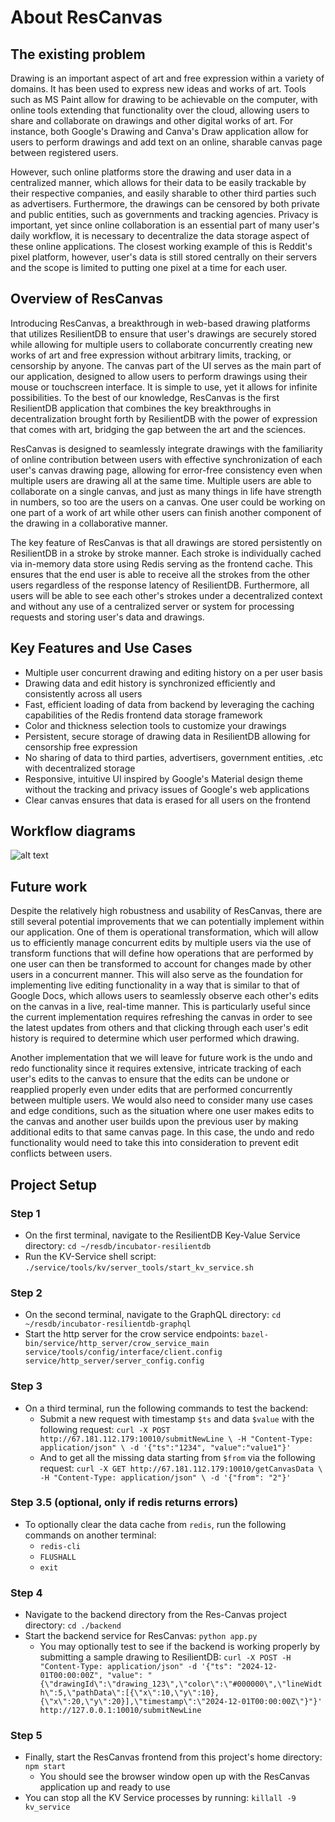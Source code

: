 
# About ResCanvas
## The existing problem
Drawing is an important aspect of art and free expression within a variety of domains. It has been used to express new ideas and works of art. Tools such as MS Paint allow for drawing to be achievable on the computer, with online tools extending that functionality over the cloud, allowing users to share and collaborate on drawings and other digital works of art. For instance, both Google's Drawing and Canva's Draw application allow for users to perform drawings and add text on an online, sharable canvas page between registered users. 

However, such online platforms store the drawing and user data in a centralized manner, which allows for their data to be easily trackable by their respective companies, and easily sharable to other third parties such as advertisers. Furthermore, the drawings can be censored by both private and public entities, such as governments and tracking agencies. Privacy is important, yet since online collaboration is an essential part of many user's daily workflow, it is necessary to decentralize the data storage aspect of these online applications. The closest working example of this is Reddit's pixel platform, however, user's data is still stored centrally on their servers and the scope is limited to putting one pixel at a time for each user.

## Overview of ResCanvas
Introducing ResCanvas, a breakthrough in web-based drawing platforms that utilizes ResilientDB to ensure that user's drawings are securely stored while allowing for multiple users to collaborate concurrently creating new works of art and free expression without arbitrary limits, tracking, or censorship by anyone. The canvas part of the UI serves as the main part of our application, designed to allow users to perform drawings using their mouse or touchscreen interface. It is simple to use, yet it allows for infinite possibilities. To the best of our knowledge, ResCanvas is the first ResilientDB application that combines the key breakthroughs in decentralization brought forth by ResilientDB with the power of expression that comes with art, bridging the gap between the art and the sciences.

ResCanvas is designed to seamlessly integrate drawings with the familiarity of online contribution between users with effective synchronization of each user's canvas drawing page, allowing for error-free consistency even when multiple users are drawing all at the same time. Multiple users are able to collaborate on a single canvas, and just as many things in life have strength in numbers, so too are the users on a canvas. One user could be working on one part of a work of art while other users can finish another component of the drawing in a collaborative manner.

The key feature of ResCanvas is that all drawings are stored persistently on ResilientDB in a stroke by stroke manner. Each stroke is individually cached via in-memory data store using Redis serving as the frontend cache. This ensures that the end user is able to receive all the strokes from the other users regardless of the response latency of ResilientDB. Furthermore, all users will be able to see each other's strokes under a decentralized context and without any use of a centralized server or system for processing requests and storing user's data and drawings.

## Key Features and Use Cases
* Multiple user concurrent drawing and editing history on a per user basis
* Drawing data and edit history is synchronized efficiently and consistently across all users
* Fast, efficient loading of data from backend by leveraging the caching capabilities of the Redis frontend data storage framework
* Color and thickness selection tools to customize your drawings
* Persistent, secure storage of drawing data in ResilientDB allowing for censorship free expression
* No sharing of data to third parties, advertisers, government entities, .etc with decentralized storage
* Responsive, intuitive UI inspired by Google's Material design theme without the tracking and privacy issues of Google's web applications
* Clear canvas ensures that data is erased for all users on the frontend

## Workflow diagrams
![alt text](/home/guest/resdb/Res-Convas/public/workflow.png)

## Future work
Despite the relatively high robustness and usability of ResCanvas, there are still several potential improvements that we can potentially implement within our application. One of them is operational transformation, which will allow us to efficiently manage concurrent edits by multiple users via the use of transform functions that will define how operations that are performed by one user can then be transformed to account for changes made by other users in a concurrent manner. This will also serve as the foundation for implementing live editing functionality in a way that is similar to that of Google Docs, which allows users to seamlessly observe each other's edits on the canvas in a live, real-time manner. This is particularly useful since the current implementation requires refreshing the canvas in order to see the latest updates from others and that clicking through each user's edit history is required to determine which user performed which drawing.

Another implementation that we will leave for future work is the undo and redo functionality since it requires extensive, intricate tracking of each user's edits to the canvas to ensure that the edits can be undone or reapplied properly even under edits that are performed concurrently between multiple users. We would also need to consider many use cases and edge conditions, such as the situation where one user makes edits to the canvas and another user builds upon the previous user by making additional edits to that same canvas page. In this case, the undo and redo functionality would need to take this into consideration to prevent edit conflicts between users.

## Project Setup
### Step 1
* On the first terminal, navigate to the ResilientDB Key-Value Service directory: `cd ~/resdb/incubator-resilientdb`
* Run the KV-Service shell script: `./service/tools/kv/server_tools/start_kv_service.sh`

### Step 2
* On the second terminal, navigate to the GraphQL directory: `cd ~/resdb/incubator-resilientdb-graphql`
* Start the http server for the crow service endpoints: `bazel-bin/service/http_server/crow_service_main service/tools/config/interface/client.config service/http_server/server_config.config`

### Step 3
* On a third terminal, run the following commands to test the backend:
    * Submit a new request with timestamp `$ts` and data `$value` with the following request: `curl -X POST http://67.181.112.179:10010/submitNewLine \
    -H "Content-Type: application/json" \
    -d '{"ts":"1234", "value":"value1"}'`
    * And to get all the missing data starting from `$from` via the following request: `curl -X GET http://67.181.112.179:10010/getCanvasData \
    -H "Content-Type: application/json" \
    -d '{"from": "2"}'`

### Step 3.5 (optional, only if redis returns errors)
* To optionally clear the data cache from `redis`, run the following commands on another terminal:
    * `redis-cli`
    * `FLUSHALL`
    * `exit`

### Step 4
* Navigate to the backend directory from the Res-Canvas project directory: `cd ./backend`
* Start the backend service for ResCanvas: `python app.py`
    * You may optionally test to see if the backend is working properly by submitting a sample drawing to ResilientDB: `curl -X POST -H "Content-Type: application/json" -d '{"ts": "2024-12-01T00:00:00Z", "value": "{\"drawingId\":\"drawing_123\",\"color\":\"#000000\",\"lineWidth\":5,\"pathData\":[{\"x\":10,\"y\":10},{\"x\":20,\"y\":20}],\"timestamp\":\"2024-12-01T00:00:00Z\"}"}' http://127.0.0.1:10010/submitNewLine
`

### Step 5
* Finally, start the ResCanvas frontend from this project's home directory: `npm start`
    * You should see the browser window open up with the ResCanvas application up and ready to use
* You can stop all the KV Service processes by running: `killall -9 kv_service`